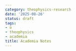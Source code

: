 ```yaml
---
category: theophysics-research
date: '2025-08-26'
status: draft
tags:
- o
- theophysics
- academia
title: Academia Notes
---
```

   
